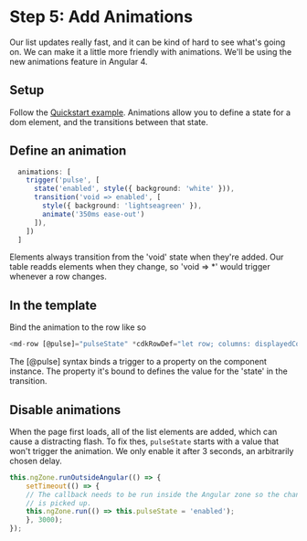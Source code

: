 # Step 5: Add Animations

Our list updates really fast, and it can be kind of hard to see what's going on. We can make
it a little more friendly with animations. We'll be using the new animations feature
in Angular 4.

## Setup

Follow the [Quickstart example](https://angular.io/guide/animations#quickstart-example-transitioning-between-two-states). Animations allow you to define a state for a dom element, and the transitions between that state.

## Define an animation

```ts
  animations: [
    trigger('pulse', [
      state('enabled', style({ background: 'white' })),
      transition('void => enabled', [
        style({ background: 'lightseagreen' }),
        animate('350ms ease-out')
      ]),
    ])
  ]
```

Elements always transition from the 'void' state when they're added. Our table readds elements
when they change, so 'void => *' would trigger whenever a row changes.

## In the template
Bind the animation to the row like so

```ts
<md-row [@pulse]="pulseState" *cdkRowDef="let row; columns: displayedColumns;"></md-row>
```

The [@pulse] syntax binds a trigger to a property on the component instance. The property it's
bound to defines the value for the 'state' in the transition.

## Disable animations

When the page first loads, all of the list elements are added, which can cause a distracting flash. To fix thes, `pulseState` starts with a value that won't trigger the animation. We only
enable it after 3 seconds, an arbitrarily chosen delay.

```ts
this.ngZone.runOutsideAngular(() => {
    setTimeout(() => {
    // The callback needs to be run inside the Angular zone so the change
    // is picked up.
    this.ngZone.run(() => this.pulseState = 'enabled');
    }, 3000);
});
```